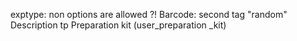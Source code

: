 exptype: non options are allowed ?!
Barcode: second tag "random"
Description tp Preparation kit (user_preparation _kit)
